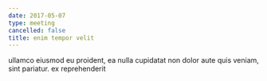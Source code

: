 ```yaml
---
date: 2017-05-07
type: meeting
cancelled: false
title: enim tempor velit
---
```

ullamco eiusmod eu proident, ea nulla cupidatat non dolor aute quis veniam, sint pariatur. ex reprehenderit